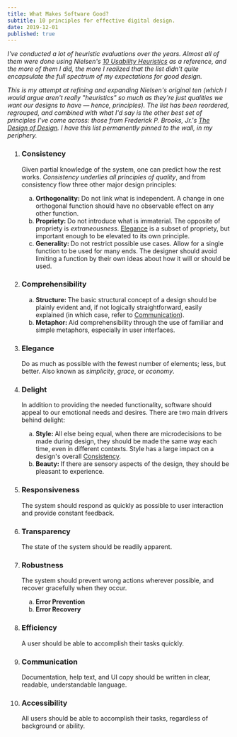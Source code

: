```yaml
---
title: What Makes Software Good?
subtitle: 10 principles for effective digital design.
date: 2019-12-01
published: true
---
```


<section class="intro">
	<p>
		I've conducted a lot of heuristic evaluations over the years. Almost
		all of them were done using Nielsen's
		<a href="https://www.nngroup.com/articles/ten-usability-heuristics/"
			>10 Usability Heuristics</a
		>
		as a reference, and the more of them I did, the more I realized that
		the list didn't quite encapsulate the full spectrum of my
		expectations for good design.
	</p>
	<p>
		This is my attempt at refining and expanding Nielsen's original ten
		(which I would argue aren't really "heuristics" so much as they're
		just qualities we want our designs to have — hence, principles). The
		list has been reordered, regrouped, and combined with what I'd say
		is the other best set of principles I've come across: those from
		Frederick P. Brooks, Jr.'s
		<a href="https://barnsworthburning.net/works/recNVCwWWXPv4k3Mn"
			>The Design of Design</a
		>. I have this list permanently pinned to the wall, in my periphery.
	</p>
</section>
<ol class="principles">
	<li id="principle-consistency">
		<h3>Consistency</h3>
		<p>
			Given partial knowledge of the system, one can predict how the
			rest works.
			<em>Consistency underlies all principles of quality</em>, and
			from consistency flow three other major design principles:
		</p>
		<ol class="sub-principles">
			<li>
				<h4>Orthogonality</h4>
				<p>
					Do not link what is independent. A change in one
					orthogonal function should have no observable effect on
					any other function.
				</p>
			</li>
			<li>
				<h4>Propriety</h4>
				<p>
					Do not introduce what is immaterial. The opposite of
					propriety is <em>extraneousness</em>.
					<a href="/writing/principles#principle-elegance"
						>Elegance</a
					>
					is a subset of propriety, but important enough to be
					elevated to its own principle.
				</p>
			</li>
			<li>
				<h4>Generality</h4>
				<p>
					Do not restrict possible use cases. Allow for a single
					function to be used for many ends. The designer should
					avoid limiting a function by their own ideas about how
					it will or should be used.
				</p>
			</li>
		</ol>
	</li>
	<li id="principle-comprehensibility">
		<h3>Comprehensibility</h3>
		<p></p>
		<ol class="sub-principles">
			<li>
				<h4>Structure</h4>
				<p>
					The basic structural concept of a design should be
					plainly evident and, if not logically straightforward,
					easily explained (in which case, refer to
					<a href="/writing/principles#principle-communication"
						>Communication</a
					>).
				</p>
			</li>
			<li>
				<h4>Metaphor</h4>
				<p>
					Aid comprehensibility through the use of familiar and
					simple metaphors, especially in user interfaces.
				</p>
			</li>
		</ol>
	</li>
	<li id="principle-elegance">
		<h3>Elegance</h3>
		<p>
			Do as much as possible with the fewest number of elements; less,
			but better. Also known as <em>simplicity</em>, <em>grace</em>,
			or <em>economy</em>.
		</p>
	</li>
	<li id="principle-delight">
		<h3>Delight</h3>
		<p>
			In addition to providing the needed functionality, software
			should appeal to our emotional needs and desires. There are two
			main drivers behind delight:
		</p>
		<ol class="sub-principles">
			<li>
				<h4>Style</h4>
				<p>
					All else being equal, when there are microdecisions to
					be made during design, they should be made the same way
					each time, even in different contexts. Style has a large
					impact on a design's overall
					<a href="/writing/principles#principle-consistency"
						>Consistency</a
					>.
				</p>
			</li>
			<li>
				<h4>Beauty</h4>
				<p>
					If there are sensory aspects of the design, they should
					be pleasant to experience.
				</p>
			</li>
		</ol>
	</li>
	<li id="principle-responsiveness">
		<h3>Responsiveness</h3>
		<p>
			The system should respond as quickly as possible to user
			interaction and provide constant feedback.
		</p>
	</li>
	<li id="principle-transparency">
		<h3>Transparency</h3>
		<p>The state of the system should be readily apparent.</p>
	</li>
	<li id="principle-robustness">
		<h3>Robustness</h3>
		<p>
			The system should prevent wrong actions wherever possible, and
			recover gracefully when they occur.
		</p>
		<ol class="sub-principles">
			<li>
				<h4>Error Prevention</h4>
			</li>
			<li>
				<h4>Error Recovery</h4>
			</li>
		</ol>
	</li>
	<li id="principle-efficiency">
		<h3>Efficiency</h3>
		<p>A user should be able to accomplish their tasks quickly.</p>
	</li>
	<li id="principle-communication">
		<h3>Communication</h3>
		<p>
			Documentation, help text, and UI copy should be written in
			clear, readable, understandable language.
		</p>
	</li>
	<li id="principle-accessibility">
		<h3>Accessibility</h3>
		<p>
			All users should be able to accomplish their tasks, regardless
			of background or ability.
		</p>
	</li>
</ol>

<style>.intro{font-style:italic}ol.principles{list-style-type:decimal;padding-left:2rem}ol.sub-principles{list-style-type:lower-latin;padding-left:2rem;margin-top:.5rem}ol.principles>li+li{margin-top:1em}h4,h4+p{display:inline}h4:not(:only-child)::after{content:': '}</style>